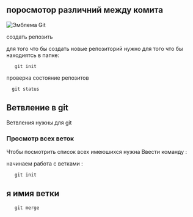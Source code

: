  ## **поросмотор различний между комита** 
![Эмблема Git](gpg-2.jpg)




создать репозить 

 для того что бы создать новые репозиторий нужно для того что бы находиятсь в папке:
 
       git init


  проверка состояние репозитов

      git status



  ## Ветвление в git

  Ветвления нужны для git 


### Просмотр всех веток


Чтобы посмотрить список всех имеюшихся нужна Ввести команду :

начинаем работа с ветками :

       git init 
  ## я имия ветки 

       git merge